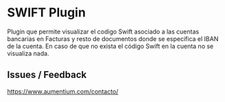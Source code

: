 # SWIFT Plugin

Plugin que permite visualizar el codigo Swift asociado a las cuentas bancarias en Facturas y resto de documentos donde se especifica el IBAN de la cuenta.
En caso de que no exista el código Swift en la cuenta no se visualiza nada.

## Issues / Feedback

https://www.aumentium.com/contacto/